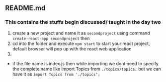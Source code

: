 ## README.md

### This contains the stuffs begin discussed/ taught in the day two

1. create a new project and name it as `secondproject` using command `create-react-app secondproject` then 
2. cd into the folder and execute `npm start` to start your react project, default browser will pop up with the react web application
3. 


- if the file name is index.js then while importing we dont need to specify the complete name like import Topics from `./topics/topics;` but we can have it as `import Topics from './topics';`

